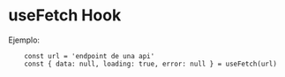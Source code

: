 # useFetch Hook

Ejemplo:

```
    const url = 'endpoint de una api'
    const { data: null, loading: true, error: null } = useFetch(url)
```